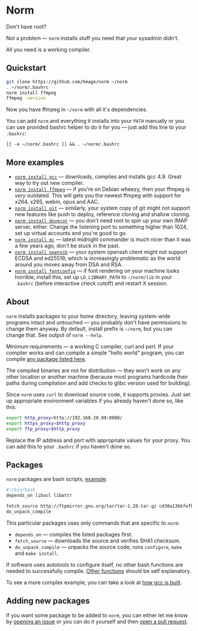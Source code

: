 # Norm

Don't have root?

Not a problem — `norm` installs stuff you need that your sysadmin didn't.

All you need is a working compiler.

## Quickstart

```bash
git clone https://github.com/hmage/norm ~/norm
. ~/norm/.bashrc
norm install ffmpeg
ffmpeg -version
```

Now you have ffmpeg in `~/norm` with all it's dependencies.

You can add `norm` and everything it installs into your `PATH` manually or you can use provided bashrc helper to do it for you — just add this line to your `.bashrc`:

```
[[ -e ~/norm/.bashrc ]] && . ~/norm/.bashrc
```

## More examples
 * [`norm install gcc`](https://github.com/hmage/norm/tree/master/packages/gcc) — downloads, compiles and installs gcc 4.9. Great way to try out new compiler.
 * [`norm install ffmpeg`](https://github.com/hmage/norm/tree/master/packages/ffmpeg) — if you're on Debian wheezy, then your ffmpeg is _very_ outdated. This will gets you the newest ffmpeg with support for x264, x265, webm, opus and AAC.
 * [`norm install git`](https://github.com/hmage/norm/tree/master/packages/git) — similarly, your system copy of git might not support new features like push to deploy, reference cloning and shallow cloning.
 * [`norm install dovecot`](https://github.com/hmage/norm/tree/master/packages/dovecot) — you don't need root to spin up your own IMAP server, either. Change the listening port to something higher than 1024, set up virtual accounts and you're good to go.
 * [`norm install mc`](https://github.com/hmage/norm/tree/master/packages/mc) — latest midnight commander is much nicer than it was a few years ago, don't be stuck in the past.
 * [`norm install openssh`](https://github.com/hmage/norm/tree/master/packages/openssh) — your system openssh client might not support ECDSA and ed25519, which is increasingly problematic as the world around you moves away from DSA and RSA.
 * [`norm install fontconfig`](https://github.com/hmage/norm/tree/master/packages/fontconfig) — if font rendering on your machine looks horrible, install this, set up `LD_LIBRARY_PATH` to `~/norm/lib` in your `.bashrc` (before interactive check cutoff) and restart X session.

## About

`norm` installs packages to your home directory, leaving system-wide programs intact and untouched — you probably don't have permissions to change them anyway. By default, install prefix is `~/norm`, but you can change that. See output of `norm --help`.

Minimum requirements — a working C compiler, curl and perl. If your compiler works and can compile a simple "hello world" program, you can compile [any package listed here](https://github.com/hmage/norm/tree/master/packages).

The compiled binaries are not for distribution — they won't work on any other location or another machine (because most programs hardcode their paths during compilation and add checks to glibc version used for building).

Since `norm` uses `curl` to download source code, it supports proxies. Just set up appropriate environment variables if you already haven't done so, like this:

```bash
export http_proxy=http://192.168.20.99:8080/
export https_proxy=$http_proxy
export ftp_proxy=$http_proxy
```

Replace the IP address and port with appropriate values for your proxy. You can add this to your `.bashrc` if you haven't done so.

## Packages
`norm` packages are bash scripts, [example](https://github.com/hmage/norm/tree/master/packages/tar):

```bash
#!/bin/bash
depends_on libacl libattr

fetch_source http://ftpmirror.gnu.org/tar/tar-1.28.tar.gz cd30a13bbfefb54b17e039be7c43d2592dd3d5d0
do_unpack_compile
```

This particular packages uses only commands that are specific to `norm`:
 * `depends_on` — compiles the listed packages first.
 * `fetch_source` — downloads the source and verifies SHA1 checksum.
 * `do_unpack_compile` — unpacks the source code, runs `configure`, `make` and `make install`.

If software uses autotools to configure itself, no other bash functions are needed to successfully compile. [Other functions](https://github.com/hmage/norm/blob/master/norm_common.functions) should be self explanatory.

To see a more complex example, you can take a look at [how gcc is built](https://github.com/hmage/norm/tree/master/packages/gcc).


## Adding new packages

If you want some package to be added to `norm`, you can either let me know by [opening an issue](https://github.com/hmage/norm/issues) or you can do it yourself and then [open a pull request](https://github.com/hmage/norm/compare).
